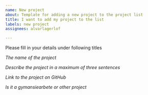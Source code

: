 ```yaml
---
name: New project
about: Template for adding a new project to the project list
title: I want to add my project to the list
labels: new project
assignees: alvarlagerlof

---
```


Please fill in your details under following titles

*The name of the project*

*Describe the project in a maximum of three sentences*

*Link to the project on GitHub*

*Is it a *gymansiearbete* or _other project_*
